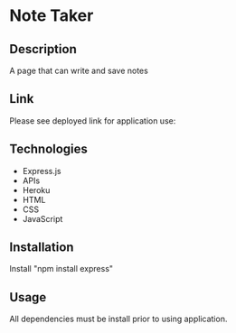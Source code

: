 # Note Taker

## Description
A page that can write and save notes

## Link
Please see deployed link for application use: 

## Technologies
* Express.js
* APIs
* Heroku
* HTML
* CSS
* JavaScript

## Installation
Install "npm install express" 

## Usage
All dependencies must be install prior to using application. 